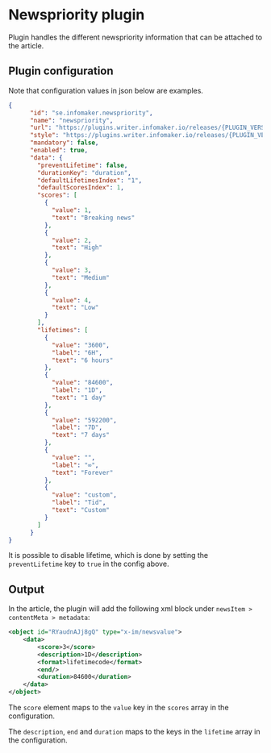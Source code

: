 # Newspriority plugin
Plugin handles the different newspriority information that can be attached to the article.

## Plugin configuration
Note that configuration values in json below are examples.

```json
{
      "id": "se.infomaker.newspriority",
      "name": "newspriority",
      "url": "https://plugins.writer.infomaker.io/releases/{PLUGIN_VERSION}/im-ximnewspriority.js",
      "style": "https://plugins.writer.infomaker.io/releases/{PLUGIN_VERSION}/im-ximnewspriority.css",
      "mandatory": false,
      "enabled": true,
      "data": {
        "preventLifetime": false,
        "durationKey": "duration",
        "defaultLifetimesIndex": "1",
        "defaultScoresIndex": 1,
        "scores": [
          {
            "value": 1,
            "text": "Breaking news"
          },
          {
            "value": 2,
            "text": "High"
          },
          {
            "value": 3,
            "text": "Medium"
          },
          {
            "value": 4,
            "text": "Low"
          }
        ],
        "lifetimes": [
          {
            "value": "3600",
            "label": "6H",
            "text": "6 hours"
          },
          {
            "value": "84600",
            "label": "1D",
            "text": "1 day"
          },
          {
            "value": "592200",
            "label": "7D",
            "text": "7 days"
          },
          {
            "value": "",
            "label": "∞",
            "text": "Forever"
          },
          {
            "value": "custom",
            "label": "Tid",
            "text": "Custom"
          }
        ]
      }
}
```
It is possible to disable lifetime, which is done by setting the `preventLifetime` key to `true` in the config above.

## Output
In the article, the plugin will add the following xml block under `newsItem > contentMeta > metadata`:

```xml
<object id="RYaudnAJj8gQ" type="x-im/newsvalue">
    <data>
        <score>3</score>
        <description>1D</description>
        <format>lifetimecode</format>
        <end/>        
        <duration>84600</duration>
    </data>
</object>
```

The `score` element maps to the `value` key in the `scores` array in the configuration.

The `description`, `end` and `duration` maps to the keys in the `lifetime` array in the configuration.